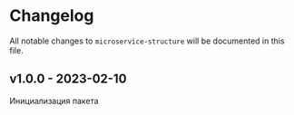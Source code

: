 # Changelog

All notable changes to `microservice-structure` will be documented in this file.

## v1.0.0 - 2023-02-10

Инициализация пакета
